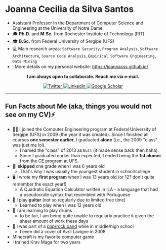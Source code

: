 # Joanna Cecilia da Silva Santos

- Assistant Professor in the Department of Computer Science and Engineering at the University of Notre Dame.
- 🎓  **Ph.D.** and **M.Sc.** from Rochester Institute of Technology (RIT)
- 🎓  **B.Sc.** from Federal University of Sergipe (UFS)
- 💻  Main research areas: `Software Security`, `Program Analysis`, `Software Architecture`, `Source Code Analysis`, `Empirical Software Engineering`, `Data Mining`
- ℹ️  More details on my personal website: https://joannacss.github.io/

<p align="center">
	<b>I am always open to collaborate. Reach me via e-mail.</b>
</p>


<p align="center">
	<a href="https://twitter.com/joannacss">
    <img src="https://img.shields.io/badge/Twitter--_.svg?style=social&logo=Twitter" alt="Twitter">
  </a>
  <a href="https://www.linkedin.com/in/joannacss">
    <img src="https://img.shields.io/badge/LinkedIn--_.svg?style=social&logo=linkedin" alt="LinkedIn">
  </a>
  <a href="https://scholar.google.com/citations?user=mkGmYyAAAAAJ">
    <img src="https://img.shields.io/badge/Citations-163-_.svg?style=social&logo=google-scholar" alt="Google Scholar">
  </a>
</p>

---

## Fun Facts about Me (aka, things you would not see on my CV)⚡
- 👩‍🎓 I joined the Computer Engineering program at Federal University of Sergipe (UFS) in 2009 (the year it was created). Since I finished all courses **one semester earlier**, I graduated **alone** (i.e., the 2009 "class" was just me lol).
	- I named the "class" of 2013 as `Null` (it made sense back then haha).
	- Since I graduated earlier than expected, I ended being the **1st alumni** from the CE program at UFS.
- 🎒I **skipped** one grade when I was 6 years old 
   - That's why I was usually the youngest student in school/college
- 🖥️ I wrote my **first program** when I was 13 years old (or 12? don't quite remember the exact year!)
   - A Quadratic Equation Calculator written in ILA - a language that had a pseudocode syntax that resembled with Portuguese
- 🎸 I play **guitar**    (not so regularly due to limited free time)
   - Learned to play when I was 12 years old
- 🥁 I am learning to play drums 
   - to be fair, I am being quite unable to regularly practice it given the sheer amount of work these days 
- 🎵 I was part of a [pop/rock band](https://www.youtube.com/watch?v=dHqs8XlOXfo) while in middle/high school 
   - I even did a cover of Avril Lavigne in 2008
- Minecraft is my favorite computer game
- I trained Krav Maga for two years


